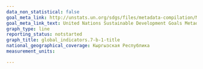 ```yaml
---
data_non_statistical: false
goal_meta_link: http://unstats.un.org/sdgs/files/metadata-compilation/Metadata-Goal-7.pdf
goal_meta_link_text: United Nations Sustainable Development Goals Metadata (PDF 4.0 MB)
graph_type: line
reporting_status: notstarted
graph_title: global_indicators.7-b-1-title
national_geographical_coverage: Кыргызская Республика
measurement_units: 

---
```

